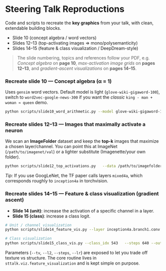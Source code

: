 
# Steering Talk Reproductions

Code and scripts to recreate the **key graphics** from your talk, with clean, extendable building blocks.
- Slide 10 (concept algebra / word vectors)
- Slides 12–13 (top-activating images ⇒ mono/polysemanticity)
- Slides 14–15 (feature & class visualization / DeepDream-style)

> The slide numbering, topics and references follow your PDF, e.g. *Concept algebra* on **page 10**, *max-activation image grids* on **pages 12–13**, and *gradient-ascent visualizations* on **pages 14–15**.


### Recreate slide 10 — Concept algebra (α = 1)

Uses `gensim` word vectors. Default model is light (`glove-wiki-gigaword-100`), switch to
`word2vec-google-news-300` if you want the *classic* `king - man + woman ≈ queen` demo.

```bash
python scripts/slide10_word_arithmetic.py --model glove-wiki-gigaword-100   --pos king woman --neg man --alpha 1.0
```

### Recreate slides 12–13 — Images that maximally activate a neuron

We scan an **ImageFolder** dataset and keep the **top-k** images that maximize a chosen
layer/channel. You can point this at ImageNet (`/path/to/imagenet/val`) or a lighter substitute
(Imagenette/your own folder).

```bash
python scripts/slide12_top_activations.py   --data /path/to/imagefolder_or_imagenet/val   --layer inception4a.branch1.conv --channel 11 --k 16   --out assets/outputs/slide12_grid.png
```

*Tip:* If you use GoogLeNet, the TF paper calls layers `mixed4a`, which corresponds roughly to
`inception4a` in torchvision.

### Recreate slides 14–15 — Feature & class visualization (gradient ascent)

- **Slide 14 (unit)**: increase the activation of a specific channel in a layer.
- **Slide 15 (class)**: increase a class logit.

```bash
# Unit / channel visualization
python scripts/slide14_feature_vis.py --layer inception4a.branch1.conv --channel 11   --steps 512 --out assets/outputs/slide14_unit11.png

# Class visualization
python scripts/slide15_class_vis.py --class_idx 543   --steps 640 --out assets/outputs/slide15_class543.png
```

Parameters (`--tv`, `--l2`, `--steps`, `--lr`) are exposed to let you trade off texture vs structure.
The core routine lives in `sttalk.viz.feature_visualization` and is kept simple on purpose.



